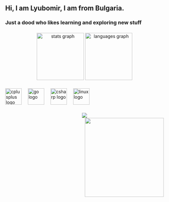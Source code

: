 <h2 align="left">Hi, I am Lyubomir, I am from Bulgaria.</h2>

###

<h3 align="left">Just a dood who likes learning and exploring new stuff</h3>

###

<div align="center">
  <img src="https://github-readme-stats.vercel.app/api?username=bvvn1&hide_title=false&hide_rank=false&show_icons=true&include_all_commits=true&count_private=true&disable_animations=false&theme=dracula&locale=en&hide_border=false" height="150" alt="stats graph"  />
  <img src="https://github-readme-stats.vercel.app/api/top-langs?username=bvvn1&locale=en&hide_title=false&layout=compact&card_width=320&langs_count=5&theme=dracula&hide_border=false" height="150" alt="languages graph"  />
</div>

###

<div align="left">
  <img src="https://cdn.jsdelivr.net/gh/devicons/devicon/icons/cplusplus/cplusplus-original.svg" height="52" alt="cplusplus logo"  />
  <img width="12" />
  <img src="https://cdn.jsdelivr.net/gh/devicons/devicon/icons/go/go-original.svg" height="52" alt="go logo"  />
  <img width="12" />
  <img src="https://cdn.jsdelivr.net/gh/devicons/devicon/icons/csharp/csharp-original.svg" height="52" alt="csharp logo"  />
  <img width="12" />
  <img src="https://cdn.jsdelivr.net/gh/devicons/devicon/icons/linux/linux-original.svg" height="52" alt="linux logo"  />
</div>

###

<div align="center">
  <img src="https://visitor-badge.laobi.icu/badge?page_id=bvvn1.bvvn1&"  />
</div>


<img align="right" height="251" src="https://media4.giphy.com/media/v1.Y2lkPTc5MGI3NjExeXVjeHRieDZzcXRwaGc4bnlpNzk5aXZtcXJjYTY3Z3d6enZyMGhocyZlcD12MV9pbnRlcm5hbF9naWZfYnlfaWQmY3Q9Zw/QwpuMv6RBdK15gtASA/giphy.gif"  />

###
